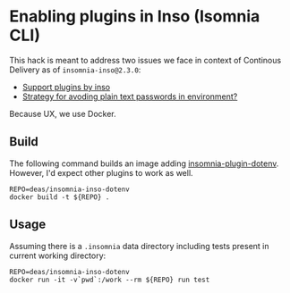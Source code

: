 # Enabling plugins in Inso (Isomnia CLI)

This hack is meant to address two issues we face in context of Continous Delivery as of `insomnia-inso@2.3.0`:

- [Support plugins by inso](https://github.com/Kong/insomnia/discussions/3653)
- [Strategy for avoding plain text passwords in environment?](https://github.com/Kong/insomnia/discussions/3871)

Because UX, we use Docker.

## Build
The following command builds an image adding [insomnia-plugin-dotenv](https://www.npmjs.com/package/insomnia-plugin-dotenv). However, I'd expect other plugins to work as well.

```shell
REPO=deas/insomnia-inso-dotenv
docker build -t ${REPO} .
```
## Usage
Assuming there is a `.insomnia` data directory including tests present in current working directory: 
```shell
REPO=deas/insomnia-inso-dotenv
docker run -it -v`pwd`:/work --rm ${REPO} run test
```
